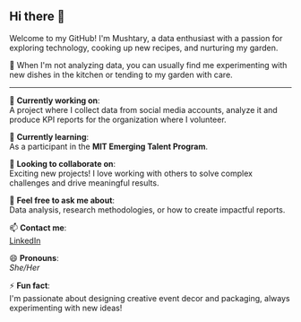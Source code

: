 ## Hi there 👋

Welcome to my GitHub! I'm Mushtary, a data enthusiast with a passion for exploring technology, cooking up new recipes, and nurturing my garden.

🍳 When I'm not analyzing data, you can usually find me experimenting with new dishes in the kitchen or tending to my garden with care.

---

🔭 **Currently working on**:  
A project where I collect data from social media accounts, analyze it and produce KPI reports for the organization where I volunteer.

🌱 **Currently learning**:  
As a participant in the **MIT Emerging Talent Program**.

👯 **Looking to collaborate on**:  
Exciting new projects! I love working with others to solve complex challenges and drive meaningful results.

💬 **Feel free to ask me about**:  
Data analysis, research methodologies, or how to create impactful reports.

📫 **Contact me**:  
[LinkedIn](https://www.linkedin.com/in/mushtary-alam)

😄 **Pronouns**:  
*She/Her*

⚡ **Fun fact**:  
I'm passionate about designing creative event decor and packaging, always experimenting with new ideas!

